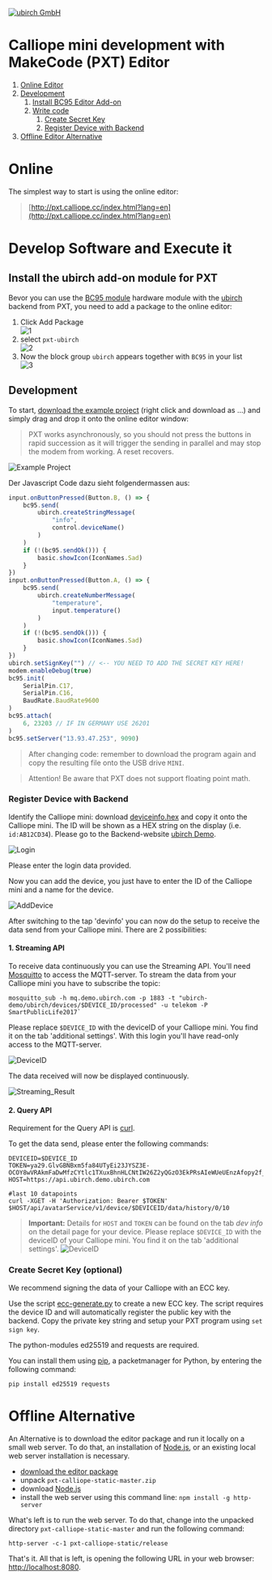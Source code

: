 [![ubirch GmbH](files/ubirch.png)](https://ubirch.com)

# Calliope mini development with MakeCode (PXT) Editor

1. [Online Editor](#online)
2. [Development](#develop-software-and-execute-it)
    1. [Install BC95 Editor Add-on](#install-the-ubirch-add-on-module-for-pxt)
    2. [Write code](#development)
        1. [Create Secret Key](#create-secret-key)
        2. [Register Device with Backend](#register-device-with-backend)
3. [Offline Editor Alternative](#offline-alternative)    

# Online 

The simplest way to start is using the online editor:

> [http://pxt.calliope.cc/index.html?lang=en](http://pxt.calliope.cc/index.html?lang=en)

# Develop Software and Execute it

## Install the ubirch add-on module for PXT

Bevor you can use the [BC95 module](http://www.quectel.com/product/bc95.htm) hardware module with the [ubirch](http://ubirch.com)
backend from PXT, you need to add a package to the online editor:

1. Click Add Package<br/>![1](files/en-packet-add.png) 
2. select `pxt-ubirch`<br/>![2](files/en-packet-add-1.png)
3. Now the block group `ubirch` appears together with `BC95` in your list<br/>![3](files/en-packet-add-2.png)

## Development

To start, [download the example project](https://raw.githubusercontent.com/ubirch/telekom-nbiot-hackathon-2017/master/ubirch-NB-IoT-Messaging.hex)
(right click and download as ...) and simply drag and drop it onto the online editor window:

>PXT works asynchronously, so you should not press the buttons in rapid succession as it will
>trigger the sending in parallel and may stop the modem from working. A reset recovers.

![Example Project](files/en-example.png)

Der Javascript Code dazu sieht folgendermassen aus:

```typescript
input.onButtonPressed(Button.B, () => {
    bc95.send(
        ubirch.createStringMessage(
            "info",
            control.deviceName()
        )
    )
    if (!(bc95.sendOk())) {
        basic.showIcon(IconNames.Sad)
    }
})
input.onButtonPressed(Button.A, () => {
    bc95.send(
        ubirch.createNumberMessage(
            "temperature",
            input.temperature()
        )
    )
    if (!(bc95.sendOk())) {
        basic.showIcon(IconNames.Sad)
    }
})
ubirch.setSignKey("") // <-- YOU NEED TO ADD THE SECRET KEY HERE!
modem.enableDebug(true)
bc95.init(
    SerialPin.C17,
    SerialPin.C16,
    BaudRate.BaudRate9600
)
bc95.attach(
    6, 23203 // IF IN GERMANY USE 26201
)
bc95.setServer("13.93.47.253", 9090)
```

> After changing code: remember to download the program again and copy the resulting file onto the USB drive `MINI`. 

> Attention! Be aware that PXT does not support floating point math.

### Register Device with Backend

Identify the Calliope mini: download [deviceinfo.hex](https://raw.githubusercontent.com/ubirch/telekom-nbiot-hackathon-2017/master/deviceinfo.hex)
and copy it onto the Calliope mini. The ID will be shown as a HEX string on the display (i.e. `id:AB12CD34`).
Please go to the Backend-website [ubirch Demo](https://ubirch.demo.ubirch.com).

![Login](files/login-ubirchdemo.png)

Please enter the login data provided.

Now you can add the device, you just have to enter the ID of the Calliope mini and a name for the device.

![AddDevice](files/show-add-device.png)

After switching to the tap 'devinfo' you can now do the setup to receive the data send from your Calliope mini.
There are 2 possibilities:

#### 1. Streaming API

To receive data continuously you can use the Streaming API.
You'll need [Mosquitto](https://mosquitto.org/download/) to access the MQTT-server.
To stream the data from your Calliope mini you have to subscribe the topic:

```
mosquitto_sub -h mq.demo.ubirch.com -p 1883 -t "ubirch-demo/ubirch/devices/$DEVICE_ID/processed" -u telekom -P SmartPublicLife2017`
```

Please replace `$DEVICE_ID` with the deviceID of your Calliope mini. You find it on the tab 'additional settings'. With this login you'll have read-only access to the MQTT-server.

![DeviceID](files/show-deviceid.png)

The data received will now be displayed continuously.

![Streaming_Result](files/streaming-result.png)

#### 2. Query API

Requirement for the Query API is [curl](https://curl.haxx.se/download.html).

To get the data send, please enter the following commands:

```
DEVICEID=$DEVICE_ID
TOKEN=ya29.GlvGBNBxm5fa84UTyEi23JYSZ3E-OCOY8wVRAkmFaDwMfzCYtlc1TXuxBhnHLCNtIW26Z2yQGzO3EkPRsAIeWUeUEnzAfopy2f_FluXYl5Yp7OZyJjOnzEsxFmRk
HOST=https://api.ubirch.demo.ubirch.com

#last 10 datapoints
curl -XGET -H 'Authorization: Bearer $TOKEN' $HOST/api/avatarService/v1/device/$DEVICEID/data/history/0/10
```
> **Important:** Details for `HOST` and `TOKEN` can be found on the tab *dev info* on the detail page for your device.
> Please replace `$DEVICE_ID` with the deviceID of your Calliope mini. You find it on the tab 'additional settings'.
> ![DeviceID](files/show-deviceid.png)

### Create Secret Key (optional)
We recommend signing the data of your Calliope with an ECC key.

Use the script [ecc-generate.py](nbiot-cpp-template/ecc-generate.py) to create a new ECC key. The script requires the
device ID and will automatically register the public key with the backend. Copy
the private key string and setup your PXT program using `set sign key`.

The python-modules ed25519 and requests are required.

You can install them using [pip](https://pip.pypa.io/en/stable/installing/), a packetmanager 
for Python, by entering the following command:

```
pip install ed25519 requests
```

# Offline Alternative

An Alternative is to download the editor package and run it locally on a small web server. To
do that, an installation of [Node.js](https://nodejs.org/en/), or an existing local web server installation is necessary. 

- [download the editor package](https://github.com/calliope-mini/pxt-calliope-static/archive/master.zip)
- unpack `pxt-calliope-static-master.zip`
- download [Node.js](https://nodejs.org/en/)
- install the web server using this command line: `npm install -g http-server`

What's left is to run the web server. To do that, change into the unpacked directory `pxt-calliope-static-master` and
run the following command:

```
http-server -c-1 pxt-calliope-static/release
```

That's it. All that is left, is opening the following URL in your web browser:
[http://localhost:8080](http://localhost:8080).
